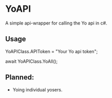 YoAPI
=====

A simple api-wrapper for calling the Yo api in c#.

Usage
-----
YoAPIClass.APIToken = "Your Yo api token";

await YoAPIClass.YoAll();

Planned:
-----
- Yoing individual yosers.